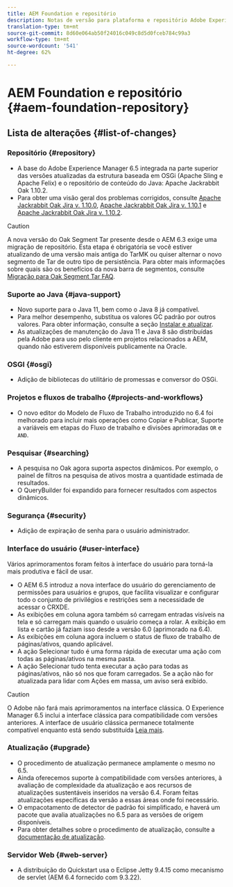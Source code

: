 ```yaml
---
title: AEM Foundation e repositório
description: Notas de versão para plataforma e repositório Adobe Experience Manager.
translation-type: tm+mt
source-git-commit: 8d60e064ab50f24016c049c8d5d0fceb784c99a3
workflow-type: tm+mt
source-wordcount: '541'
ht-degree: 62%

---
```



# AEM Foundation e repositório {#aem-foundation-repository}

## Lista de alterações {#list-of-changes}

### Repositório {#repository}

* A base do Adobe Experience Manager 6.5 integrada na parte superior das versões atualizadas da estrutura baseada em OSGi (Apache Sling e Apache Felix) e o repositório de conteúdo do Java: Apache Jackrabbit Oak 1.10.2.
* Para obter uma visão geral dos problemas corrigidos, consulte [Apache Jackrabbit Oak Jira v. 1.10.0](https://archive.apache.org/dist/jackrabbit/oak/1.10.0/RELEASE-NOTES.txt), [Apache Jackrabbit Oak Jira v. 1.10.1](https://archive.apache.org/dist/jackrabbit/oak/1.10.1/RELEASE-NOTES.txt) e [Apache Jackrabbit Oak Jira v. 1.10.2](https://archive.apache.org/dist/jackrabbit/oak/1.10.2/RELEASE-NOTES.txt).

>[!CAUTION]
>
>A nova versão do Oak Segment Tar presente desde o AEM 6.3 exige uma migração de repositório. Esta etapa é obrigatória se você estiver atualizando de uma versão mais antiga do TarMK ou quiser alternar o novo segmento de Tar de outro tipo de persistência. Para obter mais informações sobre quais são os benefícios da nova barra de segmentos, consulte [Migração para Oak Segment Tar FAQ](/help/sites-deploying/revision-cleanup.md#migrating-to-oak-segment-tar).

### Suporte ao Java {#java-support}

* Novo suporte para o Java 11, bem como o Java 8 já compatível.
* Para melhor desempenho, substitua os valores GC padrão por outros valores. Para obter informação, consulte a seção [Instalar e atualizar](/help/sites-deploying/custom-standalone-install.md).
* As atualizações de manutenção do Java 11 e Java 8 são distribuídas pela Adobe para uso pelo cliente em projetos relacionados a AEM, quando não estiverem disponíveis publicamente na Oracle.

### OSGI {#osgi}

* Adição de bibliotecas do utilitário de promessas e conversor do OSGi.

### Projetos e fluxos de trabalho {#projects-and-workflows}

* O novo editor do Modelo de Fluxo de Trabalho introduzido no 6.4 foi melhorado para incluir mais operações como Copiar e Publicar, Suporte a variáveis em etapas do Fluxo de trabalho e divisões aprimoradas `OR` e `AND`.

### Pesquisar {#searching}

* A pesquisa no Oak agora suporta aspectos dinâmicos. Por exemplo, o painel de filtros na pesquisa de ativos mostra a quantidade estimada de resultados.
* O QueryBuilder foi expandido para fornecer resultados com aspectos dinâmicos.

### Segurança {#security}

* Adição de expiração de senha para o usuário administrador.

### Interface do usuário {#user-interface}

Vários aprimoramentos foram feitos à interface do usuário para torná-la mais produtiva e fácil de usar.

* O AEM 6.5 introduz a nova interface do usuário do gerenciamento de permissões para usuários e grupos, que facilita visualizar e configurar todo o conjunto de privilégios e restrições sem a necessidade de acessar o CRXDE.
* As exibições em coluna agora também só carregam entradas visíveis na tela e só carregam mais quando o usuário começa a rolar. A exibição em lista e cartão já faziam isso desde a versão 6.0 (aprimorado na 6.4).
* As exibições em coluna agora incluem o status de fluxo de trabalho de páginas/ativos, quando aplicável.
* A ação Selecionar tudo é uma forma rápida de executar uma ação com todas as páginas/ativos na mesma pasta.
* A ação Selecionar tudo tenta executar a ação para todas as páginas/ativos, não só nos que foram carregados. Se a ação não for atualizada para lidar com Ações em massa, um aviso será exibido.

>[!CAUTION]
>
>O Adobe não fará mais aprimoramentos na interface clássica. O Experience Manager 6.5 inclui a interface clássica para compatibilidade com versões anteriores. A interface de usuário clássica permanece totalmente compatível enquanto está sendo substituída [Leia mais](/help/sites-deploying/ui-recommendations.md).

### Atualização {#upgrade}

* O procedimento de atualização permanece amplamente o mesmo no 6.5.
* Ainda oferecemos suporte à compatibilidade com versões anteriores, à avaliação de complexidade da atualização e aos recursos de atualizações sustentáveis inseridos na versão 6.4. Foram feitas atualizações específicas da versão a essas áreas onde foi necessário.
* O empacotamento de detector de padrão foi simplificado, e haverá um pacote que avalia atualizações no 6.5 para as versões de origem disponíveis.
* Para obter detalhes sobre o procedimento de atualização, consulte a [documentação de atualização](/help/sites-deploying/upgrade.md).

### Servidor Web {#web-server}

* A distribuição do Quickstart usa o Eclipse Jetty 9.4.15 como mecanismo de servlet (AEM 6.4 fornecido com 9.3.22).
